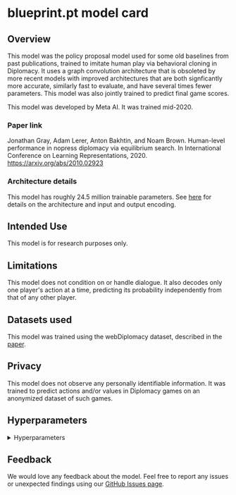 # blueprint.pt model card

## Overview

This model was the policy proposal model used for some old baselines from past publications, trained to imitate human play via behavioral cloning in Diplomacy. It uses a graph convolution architecture that is obsoleted by more recent models with improved architectures that are both signficantly more accurate, similarly fast to evaluate, and have several times fewer parameters. This model was also jointly trained to predict final game scores.

This model was developed by Meta AI. It was trained mid-2020.

### Paper link

Jonathan Gray, Adam Lerer, Anton Bakhtin, and Noam Brown. Human-level performance in nopress diplomacy via equilibrium search. In International Conference on Learning Representations, 2020. https://arxiv.org/abs/2010.02923

### Architecture details

This model has roughly 24.5 million trainable parameters. See [here](https://arxiv.org/abs/2010.02923) for details on the architecture and input and output encoding.

## Intended Use

This model is for research purposes only.

## Limitations

This model does not condition on or handle dialogue. It also decodes only one player's action at a time, predicting its probability independently from that of any other player.

## Datasets used

This model was trained using the webDiplomacy dataset, described in the [paper](https://arxiv.org/abs/2010.02923).

## Privacy

This model does not observe any personally identifiable information. It was trained to predict actions and/or values in Diplomacy games on an anonymized dataset of such games.

## Hyperparameters
<details>
<summary> Hyperparameters </summary>

- `batch_size`: `1000`
- `lr`: `0.0010000000474974513`
- `lr_decay`: ` 0.9900000095367432`
- `clip_grad_norm`: `0.5`
- `val_set_pct`: `0.009999999776482582`
- `teacher_force`: `1.0`
- `lstm_dropout`: `0.10000000149011612`
- `encoder_dropout`: `0.20000000298023224`
- `learnable_A`: `false`
- `learnable_alignments`: `false`
- `avg_embedding`: `false`
- `num_encoder_blocks`: `8`
- `num_epochs`: `200`
- `value_loss_weight`: `0.8999999761581421`
- `value_decoder_init_scale`: `0.009999999776482582`
- `value_decoder_clip_grad_norm`: `1.0000000116860974e-07`
- `launcher`: `{'slurm' {'num_gpus': 8, 'single_task_per_node': true, 'partition': "learnfair", 'hours': 48, 'mem_per_gpu': 60, 'cpus_per_gpu': 10, 'volta': true}}`
</details>

## Feedback

We would love any feedback about the model. Feel free to report any issues or unexpected findings using our [GitHub Issues page](https://github.com/facebookresearch/diplomacy_cicero/issues).
